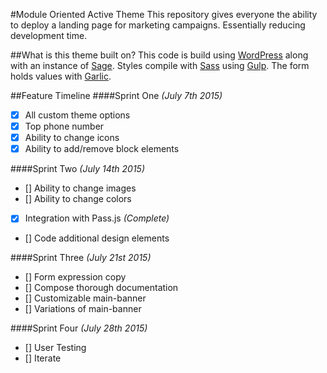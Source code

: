 #Module Oriented Active Theme
This repository gives everyone the ability to deploy a landing page for marketing campaigns. Essentially reducing development time.

##What is this theme built on?
This code is build using [WordPress](http://wordpress.org) along with an instance of [Sage](https://github.com/roots/sage). Styles compile with [Sass](http://sass-lang.com/) using [Gulp](http://gulpjs.com/). The form holds values with [Garlic](http://garlicjs.org/).

##Feature Timeline
####Sprint One *(July 7th 2015)*
- [x] All custom theme options
- [x] Top phone number
- [x] Ability to change icons
- [x] Ability to add/remove block elements

####Sprint Two *(July 14th 2015)*
- [] Ability to change images 
- [] Ability to change colors
- [x] Integration with Pass.js *(Complete)*
- [] Code additional design elements

####Sprint Three *(July 21st 2015)*
- [] Form expression copy 
- [] Compose thorough documentation
- [] Customizable main-banner
- [] Variations of main-banner

####Sprint Four *(July 28th 2015)*
- [] User Testing
- [] Iterate